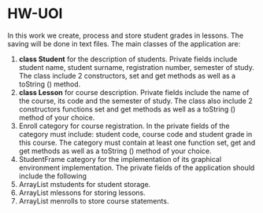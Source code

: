 # HW-UOI
In this work we create, process and store student grades in lessons. 
The saving will be done in text files. 
The main classes of the application are:
1. **class Student** for the description of students. Private fields include student name, student surname, registration number, semester of study. The
class include 2 constructors, set and get methods as well as a toString () method.
2. **class Lesson** for course description. Private fields include the name of the course, its code and the semester of study. The class also include 2 constructors functions
set and get methods as well as a toString () method of your choice.
3. Enroll category for course registration. In the private fields of the category must
include: student code, course code and student grade
in this course. The category must contain at least one function
set, get and get methods as well as a toString () method of your choice.
4. StudentFrame category for the implementation of its graphical environment
implementation. The private fields of the application should include the following
1. ArrayList <Student> mstudents for student storage.
2. ArrayList <Lesson> mlessons for storing lessons.
3. ArrayList <Enroll> menrolls to store course statements.
